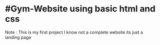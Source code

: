 <h1>#Gym-Website using basic html and css</h1>

Note : This is my first project I know not a complete website its just a landing page
